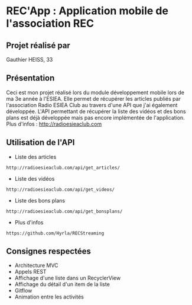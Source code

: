 # REC'App : Application mobile de l'association REC

## Projet réalisé par 

Gauthier HEISS, 33

## Présentation

Ceci est mon projet réalisé lors du module développement mobile lors de ma 3e année à l'ESIEA. Elle permet de récupérer les articles publiés par l'association Radio ESIEA Club au travers d'une API que j'ai également développée. L'API permettant de récupérer la liste des vidéos et des bons plans est déjà développée mais pas encore implémentée de l'application. Plus d'infos : http://radioesieaclub.com

## Utilisation de l'API


- Liste des articles
````
http://radioesieaclub.com/api/get_articles/
````

- Liste des vidéos
````
http://radioesieaclub.com/api/get_videos/
````

- Liste des bons plans
````
http://radioesieaclub.com/api/get_bonsplans/
````

- Plus d'infos
````
https://github.com/Hyrla/RECStreaming
````

## Consignes respectées

- Architecture MVC
- Appels REST
- Affichage d'une liste dans un RecyclerView
- Affichage du détail d'un item de la liste
- Gitflow 
- Animation entre les activités
